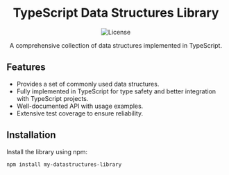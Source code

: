 <h1 align="center">
  <br>
  TypeScript Data Structures Library
  <br>
</h1>

<p align="center">
  <img src="https://img.shields.io/badge/License-MIT-blue.svg" alt="License">
</p>

<p align="center">
  A comprehensive collection of data structures implemented in TypeScript.
</p>

## Features

- Provides a set of commonly used data structures.
- Fully implemented in TypeScript for type safety and better integration with TypeScript projects.
- Well-documented API with usage examples.
- Extensive test coverage to ensure reliability.

## Installation

Install the library using npm:

```shell
npm install my-datastructures-library